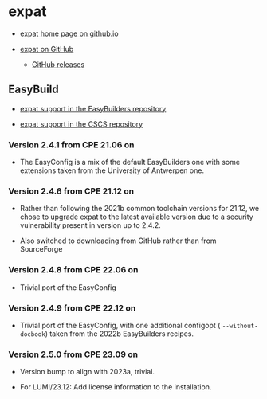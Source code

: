# expat

  * [expat home page on github.io](https://libexpat.github.io/)

  * [expat on GitHub](https://github.com/libexpat/libexpat)

      * [GitHub releases](https://github.com/libexpat/libexpat/releases)

## EasyBuild

  * [expat support in the EasyBuilders repository](https://github.com/easybuilders/easybuild-easyconfigs/tree/develop/easybuild/easyconfigs/e/expat)

  * [expat support in the CSCS repository](https://github.com/eth-cscs/production/tree/master/easybuild/easyconfigs/e/expat)


### Version 2.4.1 from CPE 21.06 on

  * The EasyConfig is a mix of the default EasyBuilders one with some extensions
    taken from the University of Antwerpen one.


### Version 2.4.6 from CPE 21.12 on

  * Rather than following the 2021b common toolchain versions for 21.12, we chose
    to upgrade expat to the latest available version due to a security vulnerability
    present in version up to 2.4.2.

  * Also switched to downloading from GitHub rather than from SourceForge


### Version 2.4.8 from CPE 22.06 on

  * Trivial port of the EasyConfig


### Version 2.4.9 from CPE 22.12 on

  * Trivial port of the EasyConfig, with one additional configopt ( `--without-docbook`)
    taken from the 2022b EasyBuilders recipes.


### Version 2.5.0 from CPE 23.09 on

  * Version bump to align with 2023a, trivial.

  * For LUMI/23.12: Add license information to the installation.
